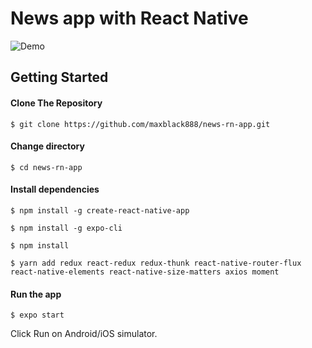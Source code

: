 # News app with React Native

![Demo](demo-news.gif)

Getting Started
------

#### Clone The Repository
`$ git clone https://github.com/maxblack888/news-rn-app.git`

#### Change directory
`$ cd news-rn-app`

#### Install dependencies
`$ npm install -g create-react-native-app`

`$ npm install -g expo-cli`

`$ npm install`

`$ yarn add redux react-redux redux-thunk react-native-router-flux react-native-elements react-native-size-matters axios moment`

#### Run the app
`$ expo start`

Click Run on Android/iOS simulator.
